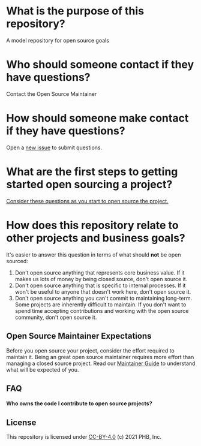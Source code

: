 # What is the purpose of this repository?

A model repository for open source goals

# Who should someone contact if they have questions?

Contact the Open Source Maintainer

# How should someone make contact if they have questions?

Open a [new issue](issues/new?template=new-release.md) to submit questions.


# What are the first steps to getting started open sourcing a project?
[Consider these questions as you start to open source the project.](//githubtraining.github.io/oss-assessment/)

# How does this repository relate to other projects and business goals?
It's easier to answer this question in terms of what should **not** be open sourced:

1. Don't open source anything that represents core business value.  If it makes us lots of money by being closed source, don't open source it.
2. Don't open source anything that is specific to internal processes. If it won't be useful to anyone that doesn't work here, don't open source it.
3. Don't open source anything you can't commit to maintaining long-term. Some projects are inherently difficult to maintain. If you don't want to spend time accepting contributions and working with the open source community, don't open source it.

## Open Source Maintainer Expectations

Before you open source your project, consider the effort required to maintain it. Being an great open source maintainer requires more effort than managing a closed source project. Read our [Maintainer Guide](docs/maintainers-guide.md) to understand what will be expected of you.

## FAQ

#### Who owns the code I contribute to open source projects?

## License

This repository is licensed under [CC-BY-4.0](../LICENSE) (c) 2021 PHB, Inc.
